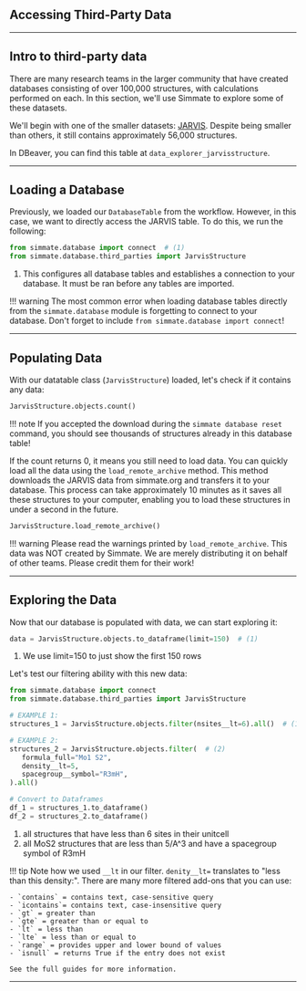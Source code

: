 ## Accessing Third-Party Data

----------------------------------------------------------------------

## Intro to third-party data

There are many research teams in the larger community that have created databases consisting of over 100,000 structures, with calculations performed on each. In this section, we'll use Simmate to explore some of these datasets.

We'll begin with one of the smaller datasets: [JARVIS](https://jarvis.nist.gov/). Despite being smaller than others, it still contains approximately 56,000 structures.

In DBeaver, you can find this table at `data_explorer_jarvisstructure`.

----------------------------------------------------------------------

## Loading a Database

Previously, we loaded our `DatabaseTable` from the workflow. However, in this case, we want to directly access the JARVIS table. To do this, we run the following:

```python
from simmate.database import connect  # (1)
from simmate.database.third_parties import JarvisStructure
```

1. This configures all database tables and establishes a connection to your database. It must be ran before any tables are imported.

!!! warning 
    The most common error when loading database tables directly from the `simmate.database` module is forgetting to connect to your database. Don't forget to include `from simmate.database import connect`!

----------------------------------------------------------------------

## Populating Data

With our datatable class (`JarvisStructure`) loaded, let's check if it contains any data:

``` python
JarvisStructure.objects.count()
```

!!! note 
    If you accepted the download during the `simmate database reset` command, you should see thousands of structures already in this database table! 

If the count returns 0, it means you still need to load data. You can quickly load all the data using the `load_remote_archive` method. This method downloads the JARVIS data from simmate.org and transfers it to your database. This process can take approximately 10 minutes as it saves all these structures to your computer, enabling you to load these structures in under a second in the future.

``` python
JarvisStructure.load_remote_archive()
```

!!! warning
    Please read the warnings printed by `load_remote_archive`. This data was NOT created by Simmate. We are merely distributing it on behalf of other teams. Please credit them for their work!

----------------------------------------------------------------------

## Exploring the Data

Now that our database is populated with data, we can start exploring it:

``` python
data = JarvisStructure.objects.to_dataframe(limit=150)  # (1)
```

1. We use limit=150 to just show the first 150 rows

Let's test our filtering ability with this new data:

```python
from simmate.database import connect
from simmate.database.third_parties import JarvisStructure

# EXAMPLE 1: 
structures_1 = JarvisStructure.objects.filter(nsites__lt=6).all()  # (1)

# EXAMPLE 2:
structures_2 = JarvisStructure.objects.filter(  # (2)
   formula_full="Mo1 S2",
   density__lt=5,
   spacegroup__symbol="R3mH",
).all()

# Convert to Dataframes
df_1 = structures_1.to_dataframe()
df_2 = structures_2.to_dataframe()
```

1. all structures that have less than 6 sites in their unitcell
2. all MoS2 structures that are less than 5/A^3 and have a spacegroup symbol of R3mH

!!! tip 
    Note how we used `__lt` in our filter. `denity__lt=` translates to "less than this density:". There are many more filtered add-ons that you can use:

    - `contains` = contains text, case-sensitive query
    - `icontains`= contains text, case-insensitive query
    - `gt` = greater than
    - `gte` = greater than or equal to
    - `lt` = less than
    - `lte` = less than or equal to
    - `range` = provides upper and lower bound of values
    - `isnull` = returns True if the entry does not exist
    
    See the full guides for more information.

----------------------------------------------------------------------
